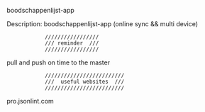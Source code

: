 boodschappenlijst-app

Description:
boodschappenlijst-app (online sync &amp;&amp; multi device)



				/////////////////
				/// reminder  ///
				/////////////////
				

pull and push on time to the master



				/////////////////////////
				///  useful websites  ///
				/////////////////////////
pro.jsonlint.com